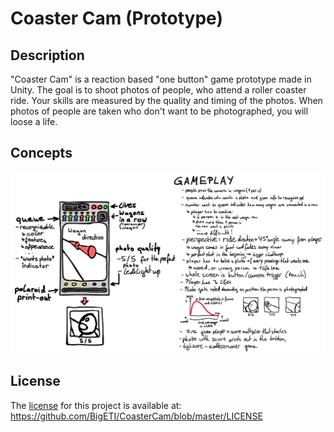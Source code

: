 # Coaster Cam (Prototype)

## Description
"Coaster Cam" is a reaction based "one button" game prototype made in Unity.
The goal is to shoot photos of people, who attend a roller coaster ride.
Your skills are measured by the quality and timing of the photos.
When photos of people are taken who don't want to be photographed, you will loose a life.

## Concepts
![Concept](Docs/1Button_Concept.JPG)

## License
The [license](https://github.com/BigETI/CoasterCam/blob/master/LICENSE) for this project is available at: https://github.com/BigETI/CoasterCam/blob/master/LICENSE